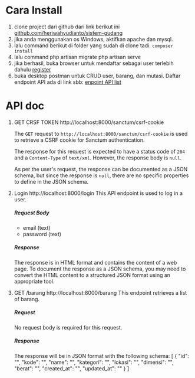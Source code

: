 # Cara Install

 1. clone project dari github dari link berikut ini 
 [github.com/heriwahyudianto/sistem-gudang](https://github.com/heriwahyudianto/sistem-gudang)
 2. jika anda menggunakan os Windows, aktifkan apache dan mysql.
 3. lalu command berikut di folder yang sudah di clone tadi.
      `composer install`
 4. lalu command
       php artisan migrate
       php artisan serve
  5. jika berhasil, buka browser untuk mendaftar sebagai user terlebih dahulu
  [register](http://localhost:8000/register)
6. buka desktop postman untuk CRUD user, barang, dan mutasi. Daftar endpoint API ada di link sbb:
[enpoint API list](https://id-grow-9375.postman.co/workspace/id-grow-Workspace~3840b814-6df8-4f6c-ac22-cdce009ff799/collection/3638444-e6e3f834-5286-490b-a755-27d2aac336b9?action=share&creator=3638444)

# API doc

1. GET CRSF TOKEN 
 http://localhost:8000/sanctum/csrf-cookie
 
	The `GET` request to `http://localhost:8000/sanctum/csrf-cookie` is used to retrieve a CSRF cookie for Sanctum authentication.

	The response for this request is expected to have a status code of `204` and a `Content-Type` of `text/xml`. However, the response body is `null`.

	As per the user's request, the response can be documented as a JSON schema, but since the response is `null`, there are no specific properties to define in the JSON schema.

2. Login
http://localhost:8000/login
This API endpoint is used to log in a user.
	##### Request Body
	-  	 email (text)    
	-   password (text)
	##### Response
	The response is in HTML format and contains the content of a web page. To document the response as a JSON schema, you may need to convert the HTML content to a structured JSON format using an appropriate tool.
	
3.  GET /barang
http://localhost:8000/barang
This endpoint retrieves a list of barang.
	##### Request
	No request body is required for this request.
	##### Response
	The response will be in JSON format with the following schema:
[
    {
        "id": "",
        "kode": "",
        "name": "",
        "kategori": "",
        "lokasi": "",
        "dimensi": "",
        "berat": "",
        "created_at": "",
        "updated_at": ""
    }
]